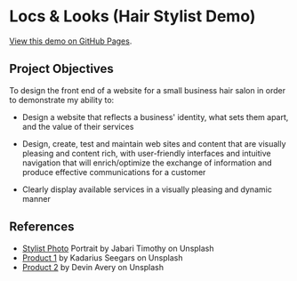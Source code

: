 # Locs & Looks (Hair Stylist Demo)

[View this demo on GitHub Pages](https://celestialdruid.github.io/salon-demo/).

## Project Objectives
To design the front end of a website for a small business hair salon in order to demonstrate my ability to:

- Design a website that reflects a business' identity, what sets them apart, and the value of their services

- Design, create, test and maintain web sites and content that are visually pleasing and content rich, with user-friendly interfaces and intuitive navigation that will enrich/optimize the exchange of information and produce effective communications for a customer

- Clearly display available services in a visually pleasing and dynamic manner

## References
- [Stylist Photo](https://unsplash.com/photos/a-woman-with-dreadlocks-sitting-in-front-of-a-rock-wall-1jWo7CtrSiw) Portrait by Jabari Timothy on Unsplash
- [Product 1](https://unsplash.com/photos/clear-glass-bottle-on-white-wooden-round-table-Mxy5gokl8mE) by Kadarius Seegars on Unsplash
- [Product 2](https://unsplash.com/photos/crux-charcoal-grit-bar-zZm7th0E47M) by Devin Avery on Unsplash